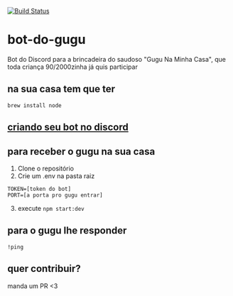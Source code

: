 
[![Build Status](https://travis-ci.org/palaciowagner/bot-do-gugu.svg?branch=master)](https://travis-ci.org/palaciowagner/bot-do-gugu)

# bot-do-gugu

Bot do Discord para a brincadeira do saudoso "Gugu Na Minha Casa", que toda criança 90/2000zinha já quis participar


## na sua casa tem que ter
`brew install node`

## [criando seu bot no discord](https://discordjs.guide/preparations/setting-up-a-bot-application.html#creating-your-bot)


## para receber o gugu na sua casa
1. Clone o repositório
2. Crie um .env na pasta raiz
```
TOKEN=[token do bot]
PORT=[a porta pro gugu entrar]
```
3. execute `npm start:dev`

## para o gugu lhe responder

`!ping`

## quer contribuir?
manda um PR <3
